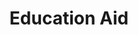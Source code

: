 ---
layout: bos_content
permalink: /featured-analysis/education-aid/
title: Education Aid
components:
- breadcrumbs:
  - title: Home
    url: "/"
  - title: Budget
    url: "/budget"
  - title: Featured Analysis
    url: "/featured-analysis/"
  - current: Education Aid
  - published: 4/13/17
- intro:
  - title: Education aid
    short_desc: >
      In 1993, the Commonwealth began an effort to increase and equalize 
      funding for local education. The Chapter 70 formula derived from that 
      effort establishes a foundation budget, or a minimum level of education 
      spending in each school district, which the state and district then 
      share the cost of funding.
    description: >
      The Chapter 70 Education Aid formula does not work for Boston. Despite the 
      Commonwealth adding over $994 million to Chapter 70 Aid since FY08, in FY18 
      Boston’s Chapter 70 Aid is only $1.6 million higher than it was in FY08. 
      The City received Chapter 70 education aid totaling $211.0 million in FY15 
      and $212.6 million in FY16. The City expects to receive $216.1 million from 
      the state in FY17 and $217.4 million in FY18, a 0.6% increase from FY17.
    sidebar_menu: true    
- text_block:
  - title: State funding and charter schools
- text_col_2:
  - col: 
    - blurb: >
        <h5>Charter school costs rising</h5>
        <p>Charter schools are publicly-funded schools administered independently 
        from local school districts and teachers’ union rules and regulations. Their 
        charters are granted by the State Board of Education. <blockquote>Boston’s 
        Charter School Tuition Assessment is projected to increase by $17.5 million, 
        or 11.2%, over the FY17 budget, as 10,599 students are projected to attend a 
        Commonwealth Charter School in FY18.</blockquote></p>
    - img: /img/enrollment-and-net-cost.jpg
    - blurb: >
        <p>Boston has seen its charter school costs rise dramatically since the enactment 
        of the 2010 Achievement Gap Legislation (155% or $106 million between 2011 and 
        2018). The Charter School Tuition Reimbursement is budgeted at $23.6 million 
        in FY18, $2.9 million higher than FY17, but a projected $25 million lower than 
        the Commonwealth’s obligation under the 2010 Achievement Gap Legislation.</p>
  - col: 
    - blurb: >
        <h5>State charter school funding lags</h5>
        <p>In the 2010 law, when tuition payments increase for a given school district 
        over the prior year, the state reimburses that district for 100% of the increased 
        cost in the first year (when the formula is fully-funded). The state then reimburses 
        25% of this first year increase amount for each of the subsequent five years. Cities 
        and town are also reimbursed for the portion of the charter school assessment 
        related to facilities.</p>
        <p>Because the Commonwealth has underfunded the appropriation, the Commonwealth has 
        only funded a portion of the first year costs, and cities and towns have not been 
        reimbursed for the subsequent five years. Unfortunately the Commonwealth has not 
        fulfilled its obligation under the 2010 law to fund Charter School Tuition Reimbursement, 
        totaling a projected $73 million in lost revenue for Boston in FY15 and FY18.</p>
        <h5>Net cost to the City growing</h5>
        <p>The net cost to the City for charter schools (reimbursement from the Commonwealth 
        less tuition assessment) has grown dramatically as Boston’s Charter School Tuition 
        Assessment has increased and the Commonwealth stopped fully funding the charter school 
        reimbursement which is meant to ease transition costs. <blockquote>In FY15 the cost was 
        $104.6 million and in FY16, $120.3 million. In FY17 the City has budgeted a $136.2 million 
        net impact, and in FY17, $150.7 million.</blockquote></p>
    - img: /img/net-charter-school-costs.jpg
- grid:
  - grid_title: More budget analysis
  - title: State Aid
    body: >
      Tempting copy that would make someone click this featured analysis card.
    img: https://www.boston.gov/sites/default/files/styles/grid_card_image/public/allston2.jpg?itok=jMsIfnJ6
    link: /featured-analysis/state-aid/
  - title: Unrestricted General Government Aid (UGGA)
    body: >
      Tempting copy that would make someone click this featured analysis card.
    img: https://www.boston.gov/sites/default/files/styles/grid_card_image/public/allston2.jpg?itok=jMsIfnJ6
    link: /featured-analysis/unrestricted-general-govt-aid/
  - title: Revenue Estimates
    body: >
      Tempting copy that would make someone click this featured analysis card.
    img: https://www.boston.gov/sites/default/files/styles/grid_card_image/public/allston2.jpg?itok=jMsIfnJ6
    link: /featured-analysis/revenue-estimates/
  - title: Commonwealth Budget
    body: >
      Tempting copy that would make someone click this featured analysis card.
    img: https://www.boston.gov/sites/default/files/styles/grid_card_image/public/allston2.jpg?itok=jMsIfnJ6
    link: /featured-analysis/commonwealth-budget/
  - title: Net State Education Revenue
    body: >
      Tempting copy that would make someone click this featured analysis card.
    img: https://www.boston.gov/sites/default/files/styles/grid_card_image/public/allston2.jpg?itok=jMsIfnJ6
    link: /featured-analysis/net-state-education-revenue/
  - title: Education Legislation
    body: >
      Tempting copy that would make someone click this featured analysis card.
    img: https://www.boston.gov/sites/default/files/styles/grid_card_image/public/allston2.jpg?itok=jMsIfnJ6
    link: /featured-analysis/education-legislation/
---